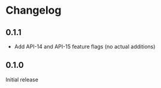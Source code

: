 # Changelog

## 0.1.1

- Add API-14 and API-15 feature flags (no actual additions)

##  0.1.0 

Initial release 
